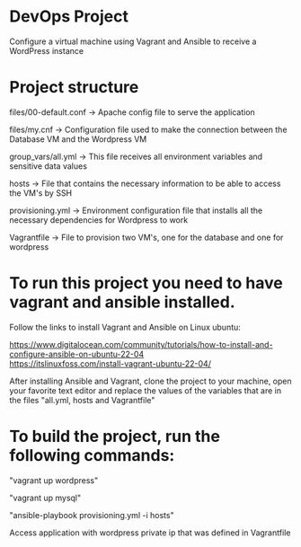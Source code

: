 # DevOps Project
Configure a virtual machine using Vagrant and Ansible to receive a WordPress instance

# Project structure
files/00-default.conf -> Apache config file to serve the application

files/my.cnf -> Configuration file used to make the connection between the Database VM and the Wordpress VM

group_vars/all.yml -> This file receives all environment variables and sensitive data values

hosts -> File that contains the necessary information to be able to access the VM's by SSH

provisioning.yml -> Environment configuration file that installs all the necessary dependencies for Wordpress to work

Vagrantfile -> File to provision two VM's, one for the database and one for wordpress


# To run this project you need to have vagrant and ansible installed.
Follow the links to install Vagrant and Ansible on Linux ubuntu:

https://www.digitalocean.com/community/tutorials/how-to-install-and-configure-ansible-on-ubuntu-22-04     
https://itslinuxfoss.com/install-vagrant-ubuntu-22-04/

After installing Ansible and Vagrant, clone the project to your machine, open your favorite text editor and replace the values ​​of the variables that are in the files "all.yml, hosts and Vagrantfile"

# To build the project, run the following commands:

"vagrant up wordpress"

"vagrant up mysql"

"ansible-playbook provisioning.yml -i hosts"

Access application with wordpress private ip that was defined in Vagrantfile






